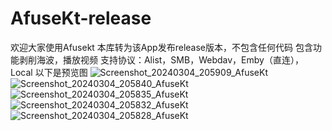 # AfuseKt-release

欢迎大家使用Afusekt
本库转为该App发布release版本，不包含任何代码
包含功能剥削海波，播放视频
支持协议：Alist，SMB，Webdav，Emby（直连），Local
以下是预览图
![Screenshot_20240304_205909_AfuseKt](https://github.com/AttemptD/AfuseKt-release/assets/50815957/2f989c12-1cbe-4cc3-bae7-70ee5cbbe815)![Screenshot_20240304_205840_AfuseKt](https://github.com/AttemptD/AfuseKt-release/assets/50815957/e436553d-09b7-4c64-b8fc-98fb509537bd)![Screenshot_20240304_205835_AfuseKt](https://github.com/AttemptD/AfuseKt-release/assets/50815957/00bb2557-1169-4e76-9945-623db6a64899)![Screenshot_20240304_205832_AfuseKt](https://github.com/AttemptD/AfuseKt-release/assets/50815957/55f2dc86-2037-4553-9658-d8a527551d32)![Screenshot_20240304_205828_AfuseKt](https://github.com/AttemptD/AfuseKt-release/assets/50815957/2191c812-0d99-4472-ac4f-dcbe99f7aada)






